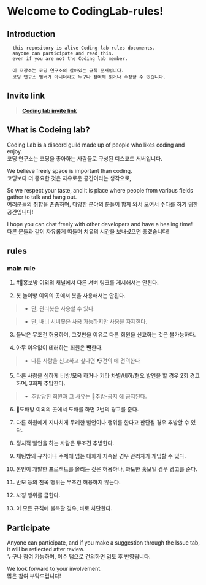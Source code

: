 # Welcome to CodingLab-rules!

## Introduction
```
  this repository is alive Coding lab rules documents.
  anyone can participate and read this.
  even if you are not the Coding lab member.

  이 저장소는 코딩 연구소의 살아있는 규칙 문서입니다.
  코딩 연구소 멤버가 아니더라도 누구나 참여해 읽거나 수정할 수 있습니다.
```

## Invite link
>**[Coding lab invite link](https://discord.gg/UXHqMFm, "codeing lab invite link")**

## What is Codeing lab?

Coding Lab is a discord guild made up of people who likes coding and enjoy.   
코딩 연구소는 코딩을 좋아하는 사람들로 구성된 디스코드 서버입니다.

We believe freely space is important than coding.   
코딩보다 더 중요한 것은 자유로운 공간이라는 생각으로,

So we respect your taste, and it is place where people from various fields gather to talk and hang out.   
여러분들의 취향을 존중하며, 다양한 분야의 분들이 함께 와서 모여서 수다를 하기 위한 공간입니다!

I hope you can chat freely with other developers and have a healing time!   
다른 분들과 같이 자유롭게 떠들며 치유의 시간을 보내셨으면 좋겠습니다!

## rules

### main rule

1. #📡홍보방 이외의 채널에서 다른 서버 링크를 게시해서는 안된다.

2. 봇 놀이방 이외의 곳에서 봇을 사용해서는 안된다.

>+ 단, 관리봇은 사용할 수 있다.

>+ 단, 배너 서버봇은 사용 가능하지만 사용을 자제한다.

3. 들낙은 무조건 허용하며, 그것만을 이유로 다른 회원을 신고하는 것은 불가능하다.

4. 아무 이유없이 테러하는 회원은 **밴**한다.

>+ 다른 사람을 신고하고 싶다면 📭건의 에 건의한다

5. 다른 사람을 심하게 비방/모욕 하거나 기타 차별/비하/혐오 발언을 할 경우 2회 경고하며, 3회째 추방한다.

>+ 추방당한 회원과 그 사유는 📌추방-공지 에 공지된다.

6. 💨도배방 이외의 곳에서 도배를 하면 2번의 경고를 준다.

7. 다른 회원에게 지나치게 무례한 발언이나 행위를 한다고 판단될 경우 추방할 수 있다.

8. 정치적 발언을 하는 사람은 무조건 추방한다.

9. 채팅방의 규칙이나 주제에 넘는 대화가 지속될 경우 관리자가 개입할 수 있다.

10. 본인이 개발한 프로젝트를 올리는 것은 허용하나, 과도한 홍보일 경우 경고를 준다.

11. 반모 등의 친목 행위는 무조건 허용하지 않는다.

12. 사칭 행위를 금한다.

13. 이 모든 규칙에 불복할 경우, 바로 차단한다.

## Participate

Anyone can participate, and if you make a suggestion through the Issue tab, it will be reflected after review.   
누구나 참여 가능하며, 이슈 탭으로 건의하면 검토 후 반영됩니다.

We look forward to your involvement.   
많은 참여 부탁드립니다!
